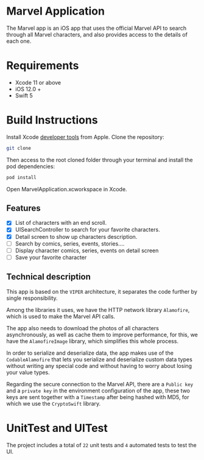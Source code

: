 # Marvel Application
The Marvel app is an iOS app that uses the official Marvel API to search through all Marvel characters, and also provides access to the details of each one.

# Requirements
- Xcode 11 or above
- iOS 12.0 +
- Swift 5
# Build Instructions
Install Xcode [developer tools](https://developer.apple.com/xcode/downloads/) from Apple.
Clone the repository:
```sh
git clone 
```
Then access to the root cloned folder through your terminal and install the pod dependencies:
```sh
pod install
```
Open MarvelApplication.xcworkspace in Xcode.
## Features
- [x] List of characters with an end scroll.
- [x] UISearchController to search for your favorite characters.
- [x] Detail screen to show up characters description.
- [ ] Search by comics, series, events, stories....
- [ ] Display character comics, series, events on detail screen
- [ ] Save your favorite character

## Technical description
This app is based on the `VIPER` architecture, it separates the code further by single responsibility.

Among the libraries it uses, we have the HTTP network library `Alamofire`, which is used to make the Marvel API calls.

The app also needs to download the photos of all characters asynchronously, as well as cache them to improve performance, for this, we have the `AlamofireImage` library, which simplifies this whole process.

In order to serialize and deserialize data, the app makes use of the `CodableAlamofire` that lets you serialize and deserialize custom data types without writing any special code and without having to worry about losing your value types.

Regarding the secure connection to the Marvel API, there are a `Public key` and a `private key` in the environment configuration of the app, these two keys are sent together with a `Timestamp` after being hashed with MD5, for which we use the `CryptoSwift` library.

# UnitTest and UITest
The project includes a total of `22` unit tests and `4` automated tests to test the UI.
